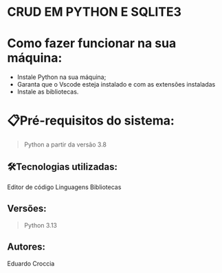 # CRUD EM PYTHON E SQLITE3

# Como fazer funcionar na sua máquina:

- Instale Python na sua máquina;
- Garanta que o Vscode esteja instalado e com as extensões instaladas
- Instale as bibliotecas.
# 📋Pré-requisitos do sistema:
> Python a partir da versão 3.8

## 🛠️Tecnologias utilizadas:

Editor de código
Linguagens
Bibliotecas

## Versões:

> Python 3.13 

## Autores:
Eduardo Croccia
